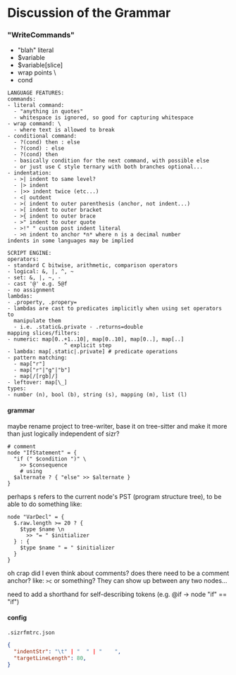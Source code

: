 Discussion of the Grammar
=========================

### "WriteCommands"

- "blah" literal
- $variable
- $variable[slice]
- wrap points \
- cond

```
LANGUAGE FEATURES:
commands:
- literal command:
  - "anything in quotes"
  - whitespace is ignored, so good for capturing whitespace
- wrap command: \
  - where text is allowed to break
- conditional command: 
  - ?(cond) then : else
  - ?(cond) : else
  - ?(cond) then
  - basically condition for the next command, with possible else
  - or just use C style ternary with both branches optional...
- indentation:
  - >| indent to same level?
  - |> indent
  - |>> indent twice (etc...)
  - <| outdent
  - >( indent to outer parenthesis (anchor, not indent...)
  - >[ indent to outer bracket
  - >{ indent to outer brace
  - >" indent to outer quote
  - >!" " custom post indent literal
  - >n indent to anchor *n* where n is a decimal number
indents in some languages may be implied

SCRIPT ENGINE:
operators:
- standard C bitwise, arithmetic, comparison operators
- logical: &, |, ^, ~
- set: &, |, ~, -
- cast '@' e.g. 5@f
- no assignment
lambdas:
- .property, .propery=
- lambdas are cast to predicates implicitly when using set operators to
  manipulate them
  - i.e. .static&.private - .returns=double
mapping slices/filters:
- numeric: map[0..+1..10], map[0..10], map[0..], map[..]
                  ^ explicit step
- lambda: map[.static|.private] # predicate operations
- pattern matching:
  - map["r"]
  - map["r"|"g"|"b"]
  - map[/[rgb]/]
- leftover: map[\_]
types:
- number (n), bool (b), string (s), mapping (m), list (l)
```

#### grammar

maybe rename project to tree-writer, base it on tree-sitter and make it more than just logically independent of sizr?

```sizrfmt
# comment
node "IfStatement" = {
  "if (" $condition ")" \
    >> $consequence
    # using 
  $alternate ? { "else" >> $alternate }
}
```

perhaps `$` refers to the current node's PST (program structure tree), to be able to do something like:

```sizrfmt
node "VarDecl" = {
  $.raw.length >= 20 ? {
    $type $name \n
      >> "= " $initializer
  } : {
    $type $name " = " $initializer
  }
}
```

oh crap did I even think about comments? does there need to be a comment anchor? like:
`>c` or something? They can show up between any two nodes...

need to add a shorthand for self-describing tokens (e.g. @if -> node "if" == "if")

#### config

`.sizrfmtrc.json`

```json
{
  "indentStr": "\t" | "  " | "    ",
  "targetLineLength": 80,
}
```
